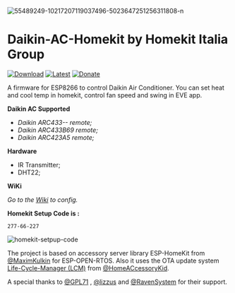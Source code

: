 <a><img src="https://i.ibb.co/Gs5KP1H/55489249-10217207119037496-5023647251256311808-n.jpg" alt="55489249-10217207119037496-5023647251256311808-n" border="0"></a>

# Daikin-AC-Homekit by Homekit Italia Group

[![Download](https://img.shields.io/github/downloads/curla92/Daikin-AC-Homekit/total?color=red
)](https://github.com/curla92/Daikin-AC-Homekit/releases) [![Latest](https://img.shields.io/github/v/tag/curla92/Daikin-AC-Homekit?color=green&label=Latest%20Release
)](https://github.com/curla92/Daikin-AC-Homekit/releases) [![Donate](https://img.shields.io/badge/Donate-PayPal-blue)](https://www.paypal.com/cgi-bin/webscr?cmd=_s-xclick&hosted_button_id=WKPEBA4PLFKXU&source=url) 

A firmware for ESP8266 to control Daikin Air Conditioner. 
You can set heat and cool temp in homekit, control fan speed and swing in EVE app.

**Daikin AC Supported**
- *Daikin ARC433-- remote;*
- *Daikin ARC433B69 remote;*
- *Daikin ARC423A5 remote;*

**Hardware**

- IR Transmitter;
- DHT22;

**WiKi**

*Go to the [Wiki](https://github.com/curla92/Daikin-AC-Homekit/wiki/EVE-CONFIG) to config.*

**Homekit Setup Code is :**
```
277-66-227
```

<a><img src="https://i.ibb.co/9HHnmK1/qrcode.png" alt="homekit-setpup-code" border="0"></a>

The project is based on accessory server library ESP-HomeKit from [@MaximKulkin](https://github.com/MaximKulkin) for ESP-OPEN-RTOS.
Also it uses the OTA update system [Life-Cycle-Manager (LCM)](https://github.com/HomeACcessoryKid/life-cycle-manager) from [@HomeACcessoryKid](https://github.com/HomeACcessoryKid).

A special thanks to [@GPL71](https://github.com/GPL71) , [@lizzus](https://github.com/lizzus) and [@RavenSystem](https://github.com/RavenSystem) for their support.

